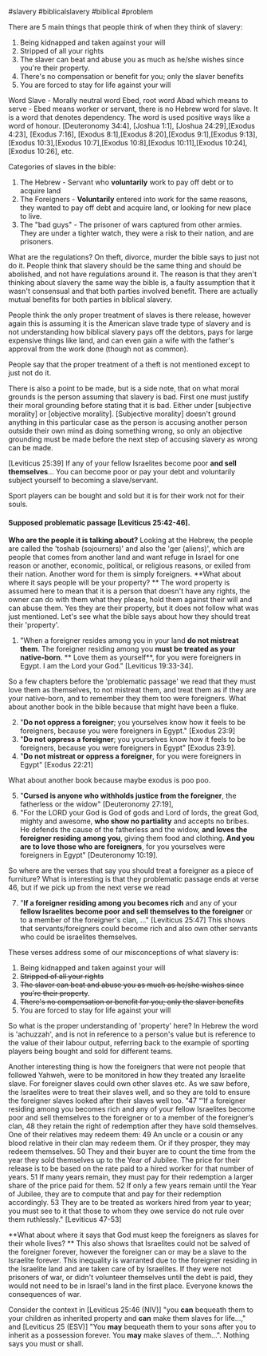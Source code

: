 #slavery #biblicalslavery #biblical #problem

There are 5 main things that people think of when they think of slavery:
1. Being kidnapped and taken against your will
2. Stripped of all your rights
3. The slaver can beat and abuse you as much as he/she wishes since you're their property.
4. There's no compensation or benefit for you; only the  slaver benefits
5. You are forced to stay for life against your will

Word Slave - Morally neutral word Ebed, root word Abad which means to serve - Ebed means worker or servant, there is no Hebrew word for slave. It is a word that denotes dependency. The word is used positive ways like a word of honour. [Deuteronomy 34:4], [Joshua 1:1], [Joshua 24:29],[Exodus 4:23], [Exodus 7:16], [Exodus 8:1],[Exodus 8:20],[Exodus 9:1],[Exodus 9:13],[Exodus 10:3],[Exodus 10:7],[Exodus 10:8],[Exodus 10:11],[Exodus 10:24],[Exodus 10:26], etc.

Categories of slaves in the bible:
1. The Hebrew - Servant who **voluntarily** work to pay off debt or to acquire land
2. The Foreigners - **Voluntarily** entered into work for the same reasons, they wanted to pay off debt and acquire land, or looking for new place to live.
3. The "bad guys" - The prisoner of wars captured from other armies. They are under a tighter watch, they were a risk to their nation, and are prisoners.

What are the regulations? On theft, divorce, murder the bible says to just not do it. People think that slavery should be the same thing and should be abolished, and not have regulations around it. The reason is that they aren't thinking about slavery the same way the bible is, a faulty assumption that it wasn't consensual and that both parties involved benefit. There are actually mutual benefits for both parties in biblical slavery.

People think the only proper treatment of slaves is there release, however again this is assuming it is the American slave trade type of slavery and is not understanding how biblical slavery pays off the debtors, pays for large expensive things like land, and can even gain a wife with the father's approval from the work done (though not as common).

People say that the proper treatment of a theft is not mentioned except to just not do it.

There is also a point to be made, but is a side note, that on what moral grounds is the person assuming that slavery is bad. First one must justify their moral grounding before stating that it is bad. Either under [subjective morality] or [objective morality]. [Subjective morality] doesn't ground anything in this particular case as the person is accusing another person outside their own mind as doing something wrong, so only an objective grounding must be made before the next step of accusing slavery as wrong can be made.


[Leviticus 25:39] If any of your fellow Israelites become poor **and sell themselves**... 
You can become poor or pay your debt and voluntarily subject yourself to becoming a slave/servant.

Sport players can be bought and sold but it is for their work not for their souls. 

#### Supposed problematic passage [Leviticus 25:42-46]. 

**Who are the people it is talking about?**
Looking at the Hebrew, the people are called the 'toshab (sojourners)' and also the 'ger (aliens)', which are people that comes from another land and want refuge in Israel for one reason or another, economic, political, or religious reasons, or exiled from their nation. Another word for them is simply foreigners.
**What about where it says people will be your property? **
The word property is assumed here to mean that it is a person that doesn't have any rights, the owner can do with them what they please, hold them against their will and can abuse them. Yes they are their property, but it does not follow what was just mentioned. Let's see what the bible says about how they should treat their 'property'.  

1. "When a foreigner resides among you in your land **do not mistreat them**. The foreigner residing among you **must be treated as your native-born**. ** Love them as yourself**, for you were foreigners in Egypt. I am the Lord your God." [Leviticus 19:33-34]. 

So a few chapters before the 'problematic passage' we read that they must love them as themselves, to not mistreat them, and treat them as if they are your native-born, and to remember they them too were foreigners. What about another book in the bible because that might have been a fluke. 

2. "**Do not oppress a foreigner**; you yourselves know how it feels to be foreigners, because you were foreigners in Egypt." [Exodus 23:9] 
3. "**Do not oppress a foreigner**; you yourselves know how it feels to be foreigners, because you were foreigners in Egypt" [Exodus 23:9]. 
4. "**Do not mistreat or oppress a foreigner**, for you were foreigners in Egypt" [Exodus 22:21]

What about another book because maybe exodus is poo poo. 

5. "**Cursed is anyone who withholds justice from the foreigner**, the fatherless or the widow" [Deuteronomy 27:19], 
6. "For the LORD your God is God of gods and Lord of lords, the great God, mighty and awesome, **who show no partiality** and accepts no bribes. He defends the cause of the fatherless and the widow, **and loves the foreigner residing among you**, giving them food and clothing. **And you are to love those who are foreigners**, for you yourselves were foreigners in Egypt" [Deuteronomy 10:19]. 

So where are the verses that say you should treat a foreigner as a piece of furniture?
What is interesting is that they problematic passage ends at verse 46, but if we pick up from the next verse we read

7. "**If a foreigner residing among you becomes rich** and any of your **fellow Israelites become poor and sell themselves to the foreigner** or to a member of the foreigner's clan, ..." [Leviticus 25:47] 
This shows that servants/foreigners could become rich and also own other servants who could be israelites themselves.

These verses address some of our misconceptions of what slavery is:
1. Being kidnapped and taken against your will
2. ~~Stripped of all your rights~~
3. ~~The slaver can beat and abuse you as much as he/she wishes since you're their property~~.
4. ~~There's no compensation or benefit for you; only the  slaver benefits~~
5. You are forced to stay for life against your will

So what is the proper understanding of 'property' here? In Hebrew the word is 'achuzzah', and is not in reference to a person's value but is reference to the value of their labour output, referring back to the example of sporting players being bought and sold for different teams.

Another interesting thing is how the foreigners that were not people that followed Yahweh, were to be monitored in how they treated any Israelite slave. For foreigner slaves could own other slaves etc. As we saw before, the Israelites were to treat their slaves well, and so they are told to ensure the foreigner slaves looked after their slaves well too.
"47 “‘If a foreigner residing among you becomes rich and any of your fellow Israelites become poor and sell themselves to the foreigner or to a member of the foreigner’s clan, 48 they retain the right of redemption after they have sold themselves. One of their relatives may redeem them: 49 An uncle or a cousin or any blood relative in their clan may redeem them. Or if they prosper, they may redeem themselves. 50 They and their buyer are to count the time from the year they sold themselves up to the Year of Jubilee. The price for their release is to be based on the rate paid to a hired worker for that number of years. 51 If many years remain, they must pay for their redemption a larger share of the price paid for them. 52 If only a few years remain until the Year of Jubilee, they are to compute that and pay for their redemption accordingly. 53 They are to be treated as workers hired from year to year; you must see to it that those to whom they owe service do not rule over them ruthlessly." [Leviticus 47-53]

**What about where it says that God must keep the foreigners as slaves for their whole lives? **
This also shows that Israelites could not be salved of the foreigner forever, however the foreigner can or may be a slave to the Israelite forever. This inequality is warranted due to the foreigner residing in the Israelite land and are taken care of by Israelites. If they were not prisoners of war, or didn't volunteer themselves until the debt is paid, they would not need to be in Israel's land in the first place. Everyone knows the consequences of war.

Consider the context in [Leviticus 25:46 (NIV)] "you **can** bequeath them to your children as inherited property and **can** make them slaves for life...," and [Leviticus 25 (ESV)] "You **may** bequeath them to your sons after you to inherit as a possession forever. You **may** make slaves of them...". Nothing says you must or shall.




